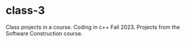 # class-3
Class projects in a course. Coding in c++
Fall 2023. Projects from the Software Construction course.


